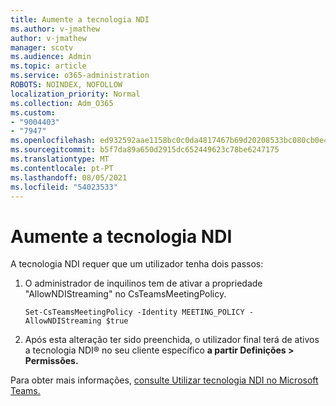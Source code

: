 ```yaml
---
title: Aumente a tecnologia NDI
ms.author: v-jmathew
author: v-jmathew
manager: scotv
ms.audience: Admin
ms.topic: article
ms.service: o365-administration
ROBOTS: NOINDEX, NOFOLLOW
localization_priority: Normal
ms.collection: Adm_O365
ms.custom:
- "9004403"
- "7947"
ms.openlocfilehash: ed932592aae1158bc0c0da4817467b69d20208533bc080cb0e424f552af8601a
ms.sourcegitcommit: b5f7da89a650d2915dc652449623c78be6247175
ms.translationtype: MT
ms.contentlocale: pt-PT
ms.lasthandoff: 08/05/2021
ms.locfileid: "54023533"
---
```

# <a name="turn-on-ndi-technology"></a>Aumente a tecnologia NDI

A tecnologia NDI requer que um utilizador tenha dois passos:

1. O administrador de inquilinos tem de ativar a propriedade "AllowNDIStreaming" no CsTeamsMeetingPolicy.

    `Set-CsTeamsMeetingPolicy -Identity MEETING_POLICY -AllowNDIStreaming $true`

2. Após esta alteração ter sido preenchida, o utilizador final terá de ativos a tecnologia NDI® no seu cliente específico **a partir Definições > Permissões.**

Para obter mais informações, [consulte Utilizar tecnologia NDI no Microsoft Teams.](https://docs.microsoft.com/microsoftteams/use-ndi-in-meetings)
